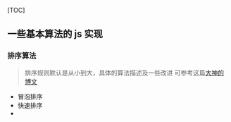 [TOC]
## 一些基本算法的 js 实现

### 排序算法

> 排序规则默认是从小到大，具体的算法描述及一些改进 可参考这篇[大神的博文](http://www.cnblogs.com/jztan/p/5878630.html)
- 冒泡排序
- 快速排序
-
